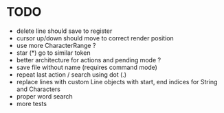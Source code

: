 # TODO

- delete line should save to register
- cursor up/down should move to correct render position
- use more CharacterRange ?
- star (*) go to similar token
- better architecture for actions and pending mode ?
- save file without name (requires command mode)
- repeat last action / search using dot (.)
- replace lines with custom Line objects with start, end indices for String and Characters
- proper word search
- more tests
